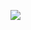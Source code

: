 ![](Notatki/Semestr%204/Podstawy%20techniki%20mikroprocesorowej%201/Labolatoria/Labolatorium%207/zad12.a51)